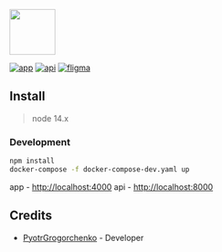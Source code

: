 <a href="https://cursor-games-app.herokuapp.com/"><img height="80" src="https://i.ibb.co/fnfMS6W/logo-git.png"></a>

[![app](https://img.shields.io/badge/deploy-passing-green)](https://cursor-games-app.herokuapp.com/)
[![api](https://img.shields.io/badge/api-passing-green)](https://github.com/PyotrGrogorchenko/cursor-games-api)
[![fligma](https://img.shields.io/badge/fligma-v1-green)](https://www.figma.com/file/ZEJ6aAcKSzreORbW0HelZB/Cursor-games?node-id=0%3A1)

## Install

> node 14.x

### Development

```bash
npm install
docker-compose -f docker-compose-dev.yaml up
```
app - [http://localhost:4000](http://localhost:4000)
api - [http://localhost:8000](http://localhost:8000)

## Credits

* [PyotrGrogorchenko](https://github.com/PyotrGrogorchenko) - Developer